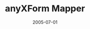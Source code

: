 ---
caption: #what displays in the portfolio grid:
  title: "anyXForm Mapper"
  subtitle: XML 스키마 기반 데이터 모델링 툴
  thumbnail: assets/img/portfolio/anyxform/thumb_anyxform.png
  
#what displays when the item is clicked:
title: "anyXForm Mapper"
projecttitle: "프로젝트 설명"
project: "기업내에 산재해 있는 다양한 데이터 소스(DBMS등)로부터 XML Schema 기반으로 데이터 모델링을 하고, 실시간(real-time)으로 실제 데이터를 추출하기 위한 query 정보 및 메타정보를 자동/수동으로 생성해 주는 client GUI 툴"
roletitle: "주요업무 및 담당역할"
role: " • 윈도우 PC 어플케이션 전체 개발 담당<br>
&nbsp;• XML 스키마 및 DB 테이블 정보를 마우스 드래그 & 드롭기능 지원으로 자동 매핑 정의 XML 생성<br>
&nbsp;• XML 스키마 데이터를 InfoPath 형태로 생성 및 읽기<br>
&nbsp;• IO 스키마 생성 및 OLEDB를 사용하여 다양한 DB 연결 제공(Oracle, MS-SQL, Infomix, Sybase.. 등)"
datetitle: "참여기간"
startdate: 2005/03
enddate: 2005/07
skilltitle: "개발언어 / 주요기술 / 사용툴"
skills:
  - title: "Windows"
  - title: "Delphi 5"
  - title: "XML"
  - title: "DataBase"
linktitle: "링크"
link: "http://www.cyber-i.com"
imagetitle: "참고화면"
images:
 - src: assets/img/portfolio/anyxform/anyxform_01.png
 - alt: 
date: 2005-07-01
---